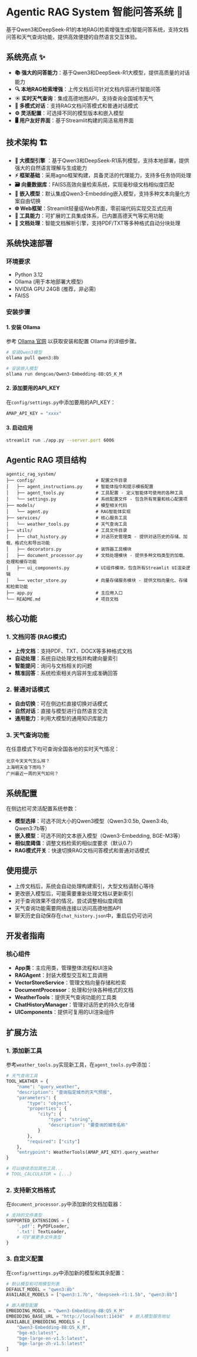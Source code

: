 # Agentic RAG System 智能问答系统 🤖

基于Qwen3和DeepSeek-R1的本地RAG(检索增强生成)智能问答系统，支持文档问答和天气查询功能，提供高效便捷的自然语言交互体验。

## 系统亮点 ✨

- **📚 强大的问答能力**：基于Qwen3和DeepSeek-R1大模型，提供高质量的对话能力
- **🔍 本地RAG检索增强**：上传文档后可针对文档内容进行智能问答
- **☀️ 实时天气查询**：集成高德地图API，支持查询全国城市天气
- **💬 多模式对话**：支持RAG文档问答模式和普通对话模式
- **⚙️ 灵活配置**：可选择不同的模型版本和嵌入模型
- **🖥️ 用户友好界面**：基于Streamlit构建的简洁易用界面

## 技术架构 🏗️

- **🧠 大模型引擎** ：基于Qwen3和DeepSeek-R1系列模型，支持本地部署，提供强大的自然语言理解与生成能力  
- **⚡ 框架基础**：采用agno框架构建，具备灵活的代理能力，支持多任务协同处理  
- **🗃️ 向量数据库**：FAISS高效向量检索系统，实现毫秒级文档相似度匹配  
- **🔢 嵌入模型**：默认集成Qwen3-Embedding嵌入模型，支持多种文本向量化方案自由切换  
- **🌐 Web框架**：Streamlit轻量级Web界面，零前端代码实现交互式应用  
- **🧰 工具能力**：可扩展的工具集成体系，已内置高德天气等实用功能  
- **📄 文档处理**：智能文档解析引擎，支持PDF/TXT等多种格式自动分块处理  

## 系统快速部署

### 环境要求

- Python 3.12
- Ollama (用于本地部署大模型)
- NVIDIA GPU 24GB (推荐，非必需)
- FAISS

### 安装步骤

#### 1. 安装 Ollama

参考 [Ollama 官网](https://ollama.com/) 以获取安装和配置 Ollama 的详细步骤。

```bash
# 安装Qwen3模型
ollama pull qwen3:8b

# 安装嵌入模型
ollama run dengcao/Qwen3-Embedding-8B:Q5_K_M
```

#### 2. 添加要用的API_KEY

在`config/settings.py`中添加要用的API_KEY：

```python
AMAP_API_KEY = "xxxx"
```

#### 3. 启动应用

```bash
streamlit run ./app.py --server.port 6006
```

## Agentic RAG 项目结构

```
agentic_rag_system/
├── config/                       # 配置文件目录
│   ├── agent_instructions.py     # 智能体指令和提示模板配置
│   ├── agent_tools.py            # 工具配置 - 定义智能体可使用的各种工具
│   └── settings.py               # 系统配置文件 - 包含所有常量和核心配置项
├── models/                       # 模型相关代码
│   └── agent.py                  # RAG智能体实现
├── services/                     # 核心服务工具
│   └── weather_tools.py          # 天气查询工具
├── utils/                        # 工具文件目录
│   ├── chat_history.py           # 对话历史管理类 - 提供对话历史的存储、加载、格式化和导出功能
│   ├── decorators.py             # 装饰器工具模块
│   ├── document_processor.py     # 文档处理模块 - 提供多种文档类型的加载、处理和缓存功能
│   ├── ui_components.py          # UI组件模块，包含所有Streamlit UI渲染逻辑
│   └── vector_store.py           # 向量存储服务模块 - 提供文档向量化、存储和检索功能
├── app.py                        # 主应用入口
└── README.md                     # 项目文档
```

## 核心功能

### 1. 文档问答 (RAG模式)

- **上传文档**：支持PDF、TXT、DOCX等多种格式文档  
- **自动处理**：系统自动处理文档并构建向量索引  
- **智能提问**：询问与文档相关的问题  
- **精准回答**：系统检索相关内容并生成准确回答  

### 2. 普通对话模式

- **自由切换**：可在侧边栏直接切换对话模式  
- **自然对话**：直接与模型进行自然语言交流  
- **通用能力**：利用大模型的通用知识库能力  

### 3. 天气查询功能

在任意模式下均可查询全国各地的实时天气情况：

```text
北京今天天气怎么样？
上海明天会下雨吗？
广州最近一周的天气如何？
```

## 系统配置

在侧边栏可灵活配置系统参数：

- **模型选择**：可选不同大小的Qwen3模型（Qwen3:0.5b, Qwen3:4b, Qwen3:7b等）  
- **嵌入模型**：可选不同的文本嵌入模型（Qwen3-Embedding, BGE-M3等）  
- **相似度阈值**：调整文档检索的相似度要求（默认0.7）  
- **RAG模式开关**：快速切换RAG文档问答模式和普通对话模式  

## 使用提示

- 上传文档后，系统会自动处理构建索引，大型文档请耐心等待  
- 更改嵌入模型后，可能需要重新处理文档以更新索引  
- 对于查询效果不佳的情况，尝试调整相似度阈值  
- 天气查询功能需要网络连接以访问高德地图API  
- 聊天历史自动保存在`chat_history.json`中，重启后仍可访问  

## 开发者指南

### 核心组件

- **App类**：主应用类，管理整体流程和UI渲染  
- **RAGAgent**：封装大模型交互和工具调用  
- **VectorStoreService**：管理文档向量存储和检索  
- **DocumentProcessor**：处理和分块各种格式的文档  
- **WeatherTools**：提供天气查询功能的工具类  
- **ChatHistoryManager**：管理对话历史的持久化存储  
- **UIComponents**：提供可复用的UI渲染组件 

## 扩展方法

### 1. 添加新工具

参考`weather_tools.py`实现新工具，在`agent_tools.py`中添加：

```python
# 天气查询工具
TOOL_WEATHER = {
    "name": "query_weather",
    "description": "查询指定城市的天气预报",
    "parameters": {
        "type": "object",
        "properties": {
            "city": {
                "type": "string",
                "description": "要查询的城市名称"
            }
        },
        "required": ["city"]
    },
    "entrypoint": WeatherTools(AMAP_API_KEY).query_weather
}

# 可以继续添加其他工具...
# TOOL_CALCULATOR = {...}
```

### 2. 支持新文档格式

在`document_processor.py`中添加新的文档加载器：

```python
# 支持的文件类型
SUPPORTED_EXTENSIONS = {
    '.pdf': PyPDFLoader,
    '.txt': TextLoader,
    # 可扩展更多文件类型
}
```

### 3. 自定义配置

在`config/settings.py`中添加新的模型和其余配置：
```python
# 默认模型和可用模型列表
DEFAULT_MODEL = "qwen3:8b"
AVAILABLE_MODELS = ["qwen3:1.7b", "deepseek-r1:1.5b", "qwen3:8b"]

# 嵌入模型配置
EMBEDDING_MODEL = "Qwen3-Embedding-8B:Q5_K_M"
EMBEDDING_BASE_URL = "http://localhost:11434"  # 嵌入模型服务地址
AVAILABLE_EMBEDDING_MODELS = [
    "Qwen3-Embedding-8B:Q5_K_M",
    "bge-m3:latest",
    "bge-large-en-v1.5:latest",
    "bge-large-zh-v1.5:latest"
]
```
